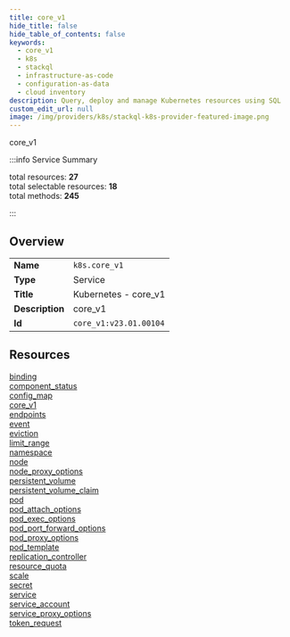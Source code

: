 ```yaml
---
title: core_v1
hide_title: false
hide_table_of_contents: false
keywords:
  - core_v1
  - k8s
  - stackql
  - infrastructure-as-code
  - configuration-as-data
  - cloud inventory
description: Query, deploy and manage Kubernetes resources using SQL
custom_edit_url: null
image: /img/providers/k8s/stackql-k8s-provider-featured-image.png
---
```

core_v1  
    
:::info Service Summary

<div class="row">
<div class="providerDocColumn">
<span>total resources:&nbsp;<b>27</b></span><br />
<span>total selectable resources:&nbsp;<b>18</b></span><br />
<span>total methods:&nbsp;<b>245</b></span><br />
</div>
</div>

:::

## Overview
<table><tbody>
<tr><td><b>Name</b></td><td><code>k8s.core_v1</code></td></tr>
<tr><td><b>Type</b></td><td>Service</td></tr>
<tr><td><b>Title</b></td><td>Kubernetes - core_v1</td></tr>
<tr><td><b>Description</b></td><td>core_v1</td></tr>
<tr><td><b>Id</b></td><td><code>core_v1:v23.01.00104</code></td></tr>
</tbody></table>

## Resources
<div class="row">
<div class="providerDocColumn">
<a href="/providers/k8s/core_v1/binding/">binding</a><br />
<a href="/providers/k8s/core_v1/component_status/">component_status</a><br />
<a href="/providers/k8s/core_v1/config_map/">config_map</a><br />
<a href="/providers/k8s/core_v1/core_v1/">core_v1</a><br />
<a href="/providers/k8s/core_v1/endpoints/">endpoints</a><br />
<a href="/providers/k8s/core_v1/event/">event</a><br />
<a href="/providers/k8s/core_v1/eviction/">eviction</a><br />
<a href="/providers/k8s/core_v1/limit_range/">limit_range</a><br />
<a href="/providers/k8s/core_v1/namespace/">namespace</a><br />
<a href="/providers/k8s/core_v1/node/">node</a><br />
<a href="/providers/k8s/core_v1/node_proxy_options/">node_proxy_options</a><br />
<a href="/providers/k8s/core_v1/persistent_volume/">persistent_volume</a><br />
<a href="/providers/k8s/core_v1/persistent_volume_claim/">persistent_volume_claim</a><br />
<a href="/providers/k8s/core_v1/pod/">pod</a><br />
</div>
<div class="providerDocColumn">
<a href="/providers/k8s/core_v1/pod_attach_options/">pod_attach_options</a><br />
<a href="/providers/k8s/core_v1/pod_exec_options/">pod_exec_options</a><br />
<a href="/providers/k8s/core_v1/pod_port_forward_options/">pod_port_forward_options</a><br />
<a href="/providers/k8s/core_v1/pod_proxy_options/">pod_proxy_options</a><br />
<a href="/providers/k8s/core_v1/pod_template/">pod_template</a><br />
<a href="/providers/k8s/core_v1/replication_controller/">replication_controller</a><br />
<a href="/providers/k8s/core_v1/resource_quota/">resource_quota</a><br />
<a href="/providers/k8s/core_v1/scale/">scale</a><br />
<a href="/providers/k8s/core_v1/secret/">secret</a><br />
<a href="/providers/k8s/core_v1/service/">service</a><br />
<a href="/providers/k8s/core_v1/service_account/">service_account</a><br />
<a href="/providers/k8s/core_v1/service_proxy_options/">service_proxy_options</a><br />
<a href="/providers/k8s/core_v1/token_request/">token_request</a><br />
</div>
</div>
